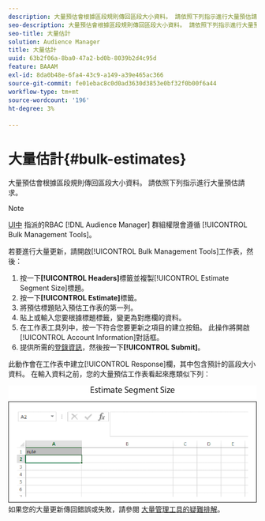 ```yaml
---
description: 大量預估會根據區段規則傳回區段大小資料。 請依照下列指示進行大量預估請求。
seo-description: 大量預估會根據區段規則傳回區段大小資料。 請依照下列指示進行大量預估請求。
seo-title: 大量估計
solution: Audience Manager
title: 大量估計
uuid: 63b2f06a-8ba0-47a2-bd0b-8039b2d4c95d
feature: BAAAM
exl-id: 8da0b48e-6fa4-43c9-a149-a39e465ac366
source-git-commit: fe01ebac8c0d0ad3630d3853e0bf32f0b00f6a44
workflow-type: tm+mt
source-wordcount: '196'
ht-degree: 3%

---
```


# 大量估計{#bulk-estimates}

大量預估會根據區段規則傳回區段大小資料。 請依照下列指示進行大量預估請求。

<!-- 

t_bulk_estimates.xml

 -->

>[!NOTE]
>
>[UI中](../../features/administration/administration-overview.md) 指派的RBAC [!DNL Audience Manager] 群組權限會遵循 [!UICONTROL Bulk Management Tools]。

若要進行大量更新，請開啟[!UICONTROL Bulk Management Tools]工作表，然後：

1. 按一下&#x200B;**[!UICONTROL Headers]**&#x200B;標籤並複製[!UICONTROL Estimate Segment Size]標題。
2. 按一下&#x200B;**[!UICONTROL Estimate]**&#x200B;標籤。
3. 將預估標題貼入預估工作表的第一列。
4. 貼上或輸入您要根據標題標籤，變更為對應欄的資料。
5. 在工作表工具列中，按一下符合您要更新之項目的建立按鈕。
此操作將開啟[!UICONTROL Account Information]對話框。
6. 提供所需的[登錄資訊](../../reference/bulk-management-tools/bulk-management-intro.md#auth-reqs)，然後按一下&#x200B;**[!UICONTROL Submit]**。

此動作會在工作表中建立[!UICONTROL Response]欄，其中包含預計的區段大小資料。 在輸入資料之前，您的大量預估工作表看起來應類似下列：

![](assets/estimate.png)
如果您的大量更新傳回錯誤或失敗，請參閱 [大量管理工具的疑難排解](../../reference/bulk-management-tools/bulk-troubleshooting.md)。
